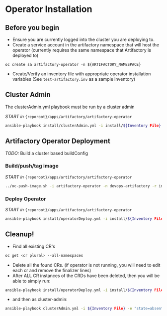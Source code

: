 # Operator Installation

## Before you begin

- Ensure you are currently logged into the cluster you are deploying to.
- Create a service account in the artifactory namespace that will host the operator (currently requires the same namespace that Artifactory is deployed to)

`oc create sa artifactory-operator -n ${ARTIFACTORY_NAMESPACE}`

- Create/Verify an inventory file with appropriate operator installation variables  (See `test-artifactory.inv` as a sample inventory)

## Cluster Admin

The clusterAdmin.yml playbook must be run by a cluster admin

*START in* `{reporoot}/apps/artifactory/artifactory-operator`

``` bash
ansible-playbook install/clusterAdmin.yml -i install/${Inventory File}
```

## Artifactory Operator Deployment

*TODO:* Build a cluster based buildConfig

### Build/push/tag image

*START in* `{reporoot}/apps/artifactory/artifactory-operator`

``` bash
../oc-push-image.sh -i artifactory-operator -n devops-artifactory -r image-registry.apps.klab.devops.gov.bc.ca -t v1-1.0.0-stable
```
### Deploy Operator

*START in* `{reporoot}/apps/artifactory/artifactory-operator`

``` bash
ansible-playbook install/operatorDeploy.yml -i install/${Inventory File}
```

## Cleanup!

- Find all existing CR's

``` bash
oc get <cr plural> --all-namespaces
```

- Delete all the found CRs.  (if operator is not running, you will need to edit each cr and remove the finalizer lines)
- After ALL CR instances of the CRDs have been deleted, then you will be able to simply run:

``` bash
ansible-playbook install/operatorDeploy.yml -i install/${Inventory File} -e "state=absent"
```

- and then as cluster-admin:

``` bash
ansible-playbook clusterAdmin.yml -i ${Inventory File} -e "state=absent"
```
